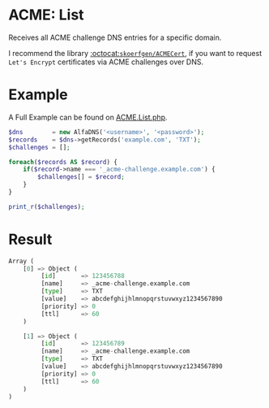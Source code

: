 # ACME: List
Receives all ACME challenge DNS entries for a specific domain.

I recommend the library [:octocat:`skoerfgen/ACMECert`](https://github.com/skoerfgen/ACMECert), if you want to request `Let's Encrypt` certificates via ACME challenges over DNS.

# Example
A Full Example can be found on [ACME.List.php](ACME.List.php).

```php
$dns		= new AlfaDNS('<username>', '<password>');
$records	= $dns->getRecords('example.com', 'TXT');
$challenges	= [];

foreach($records AS $record) {
	if($record->name === '_acme-challenge.example.com') {
		$challenges[] = $record;
	}
}

print_r($challenges);
```

# Result
```python
Array (
    [0] => Object (
         [id]		=> 123456788
         [name]		=> _acme-challenge.example.com
         [type]		=> TXT
         [value]	=> abcdefghijhlmnopqrstuvwxyz1234567890
         [priority]	=> 0
         [ttl]		=> 60
    )

    [1] => Object (
         [id]		=> 123456789
         [name]		=> _acme-challenge.example.com
         [type]		=> TXT
         [value]	=> abcdefghijhlmnopqrstuvwxyz1234567890
         [priority]	=> 0
         [ttl]		=> 60
    )
)
```
